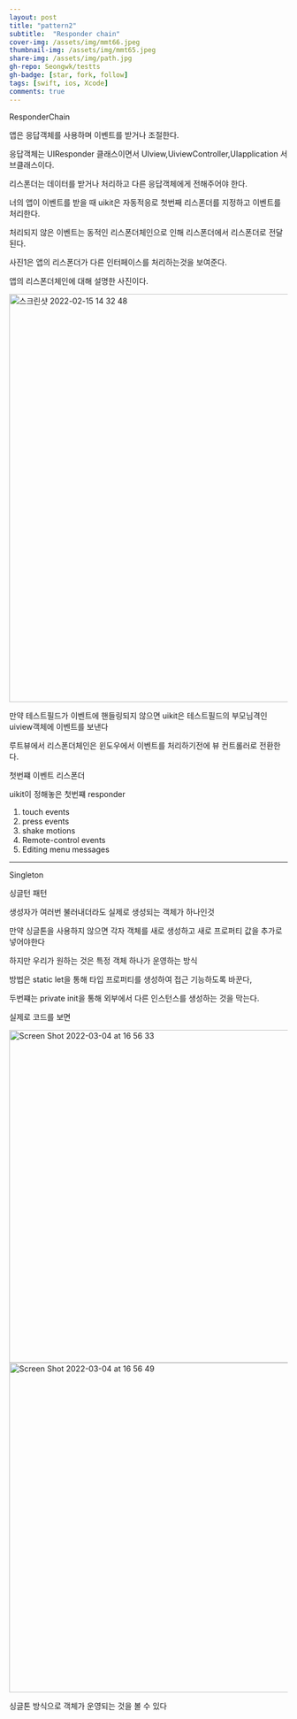 ```yaml
---
layout: post
title: "pattern2" 
subtitle:  "Responder chain"
cover-img: /assets/img/mmt66.jpeg
thumbnail-img: /assets/img/mmt65.jpeg
share-img: /assets/img/path.jpg
gh-repo: Seongwk/testts
gh-badge: [star, fork, follow]
tags: [swift, ios, Xcode]
comments: true
---
```


ResponderChain


앱은 응답객체를 사용하며 이벤트를  받거나 조절한다.

응답객체는 UIResponder 클래스이면서 
UIview,UiviewController,UIapplication 서브클래스이다.

리스폰더는 데이터를 받거나 처리하고 다른 응답객체에게 전해주어야 한다.

너의 앱이 이벤트를 받을 때 uikit은 자동적응로 첫번째 리스폰더를 지정하고 이벤트를 처리한다.

처리되지 않은 이벤트는 동적인 리스폰더체인으로 인해 리스폰더에서 리스폰더로 전달된다.

사진1은 앱의 리스폰더가 다른 인터페이스를 처리하는것을 보여준다.

앱의 리스폰더체인에 대해 설명한 사진이다.

<img width="738" alt="스크린샷 2022-02-15 14 32 48" src="https://user-images.githubusercontent.com/40172001/153999893-8a2b8448-9038-4543-a002-b27b4470d585.png">


만약 테스트필드가 이벤트에 핸들링되지 않으면 uikit은 테스트필드의 부모님격인 uiview객체에 이벤트를 보낸다

루트뷰에서 리스폰더체인은 윈도우에서 이벤트를 처리하기전에 뷰 컨트롤러로 전환한다.


첫번쨰 이벤트 리스폰더 

uikit이 정해놓은 첫번쨰 responder

1. touch events
2. press events
3. shake motions
4. Remote-control events
5. Editing menu messages



---------------------

Singleton

싱글턴 패턴

생성자가 여러번 불러내더라도 실제로 생성되는 객체가 하나인것

만약 싱글톤을 사용하지 않으면 각자 객체를 새로 생성하고 새로 프로퍼티 값을 추가로 넣어야한다

하지만 우리가 원하는 것은 특정 객체 하나가 운영하는 방식

방법은 static let을 통해 타입 프로퍼티를 생성하여 접근 기능하도록 바꾼다, 

두번쨰는 private init을 통해 외부에서 다른 인스턴스를 생성하는 것을 막는다.

실제로 코드를 보면

<img width="602" alt="Screen Shot 2022-03-04 at 16 56 33" src="https://user-images.githubusercontent.com/40172001/156723594-1e3a80a6-acfc-48eb-9739-673df9287c02.png">


<img width="596" alt="Screen Shot 2022-03-04 at 16 56 49" src="https://user-images.githubusercontent.com/40172001/156723610-462b4359-cbe5-4304-b376-652dec5465d6.png">

싱글톤 방식으로 객체가 운영되는 것을 볼 수 있다
